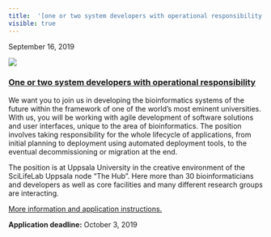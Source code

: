 ```yaml
---
title:  '[one or two system developers with operational responsibility ](<> "permalink for one or two system developers with operational responsibility ")'
visible: true
---
```

    

September 16, 2019

[![](/assets/img/logos/icon-share-twitter.png)](<https://twitter.com/share?url=https://nbis.se/news/2019/09/16/sysdev/> "Tweet it!")

###  [One or two system developers with operational responsibility ](<> "Permalink for One or two system developers with operational responsibility ")

We want you to join us in developing the bioinformatics systems of the future within the framework of one of the world’s most eminent universities. With us, you will be working with agile development of software solutions and user interfaces, unique to the area of bioinformatics. The position involves taking responsibility for the whole lifecycle of applications, from initial planning to deployment using automated deployment tools, to the eventual decommissioning or migration at the end.

The position is at Uppsala University in the creative environment of the SciLifeLab Uppsala node “The Hub”. Here more than 30 bioinformaticians and developers as well as core facilities and many different research groups are interacting.

[More information and application instructions.](<https://www.uu.se/en/about-uu/join-us/details/?positionId=288049>)

**Application deadline:** October 3, 2019
